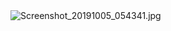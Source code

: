 <img src="https://ae01.alicdn.com/kf/U9be73ae68f754ca9853f80796ef28643w.jpg" alt="Screenshot_20191005_054341.jpg" title="Screenshot_20191005_054341.jpg" />

